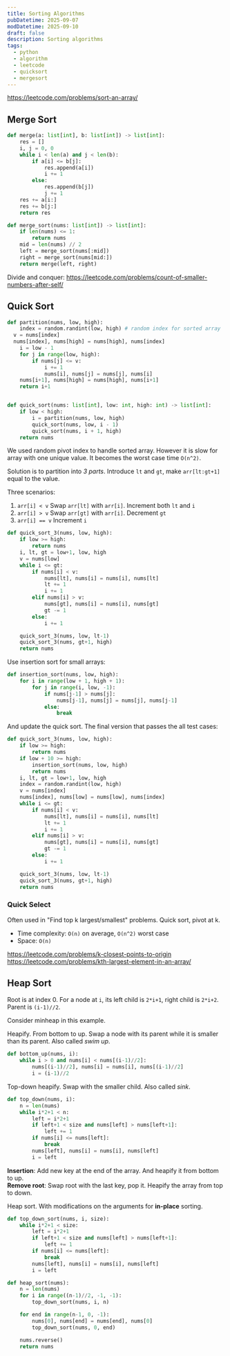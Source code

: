 ```yaml
---
title: Sorting Algorithms
pubDatetime: 2025-09-07
modDatetime: 2025-09-10
draft: false
description: Sorting algorithms
tags:
  - python
  - algorithm
  - leetcode
  - quicksort
  - mergesort
---
```


<https://leetcode.com/problems/sort-an-array/>

## Merge Sort

```py
def merge(a: list[int], b: list[int]) -> list[int]:
    res = []
    i, j = 0, 0
    while i < len(a) and j < len(b):
        if a[i] <= b[j]:
            res.append(a[i])
            i += 1
        else:
            res.append(b[j])
            j += 1
    res += a[i:]
    res += b[j:]
    return res

def merge_sort(nums: list[int]) -> list[int]:
    if len(nums) <= 1:
        return nums
    mid = len(nums) // 2
    left = merge_sort(nums[:mid])
    right = merge_sort(nums[mid:])
    return merge(left, right)
```

Divide and conquer:
<https://leetcode.com/problems/count-of-smaller-numbers-after-self/>

## Quick Sort

```py
def partition(nums, low, high):
    index = random.randint(low, high) # random index for sorted array
  v = nums[index]
  nums[index], nums[high] = nums[high], nums[index]
    i = low - 1
    for j in range(low, high):
        if nums[j] <= v:
            i += 1
            nums[i], nums[j] = nums[j], nums[i]
    nums[i+1], nums[high] = nums[high], nums[i+1]
    return i+1


def quick_sort(nums: list[int], low: int, high: int) -> list[int]:
    if low < high:
        i = partition(nums, low, high)
        quick_sort(nums, low, i - 1)
        quick_sort(nums, i + 1, high)
    return nums
```

We used random pivot index to handle sorted array.
However it is slow for array with one unique value. It becomes the worst case time `O(n^2)`.

Solution is to partition into _3 parts_. Introduce `lt` and `gt`, make `arr[lt:gt+1]` equal to the value.

Three scenarios:

1. `arr[i] < v`
   Swap `arr[lt]` with `arr[i]`. Increment both `lt` and `i`
2. `arr[i] > v`
   Swap `arr[gt]` with `arr[i]`. Decrement `gt`
3. `arr[i] == v`
   Increment `i`

```py
def quick_sort_3(nums, low, high):
    if low >= high:
        return nums
    i, lt, gt = low+1, low, high
    v = nums[low]
    while i <= gt:
        if nums[i] < v:
            nums[lt], nums[i] = nums[i], nums[lt]
            lt += 1
            i += 1
        elif nums[i] > v:
            nums[gt], nums[i] = nums[i], nums[gt]
            gt -= 1
        else:
            i += 1

    quick_sort_3(nums, low, lt-1)
    quick_sort_3(nums, gt+1, high)
    return nums
```

Use insertion sort for small arrays:

```py
def insertion_sort(nums, low, high):
    for i in range(low + 1, high + 1):
        for j in range(i, low, -1):
            if nums[j-1] > nums[j]:
                nums[j-1], nums[j] = nums[j], nums[j-1]
            else:
                break
```

And update the quick sort. The final version that passes the all test cases:

```py
def quick_sort_3(nums, low, high):
    if low >= high:
        return nums
    if low + 10 >= high:
        insertion_sort(nums, low, high)
        return nums
    i, lt, gt = low+1, low, high
    index = random.randint(low, high)
    v = nums[index]
    nums[index], nums[low] = nums[low], nums[index]
    while i <= gt:
        if nums[i] < v:
            nums[lt], nums[i] = nums[i], nums[lt]
            lt += 1
            i += 1
        elif nums[i] > v:
            nums[gt], nums[i] = nums[i], nums[gt]
            gt -= 1
        else:
            i += 1

    quick_sort_3(nums, low, lt-1)
    quick_sort_3(nums, gt+1, high)
    return nums
```

### Quick Select

Often used in "Find top k largest/smallest" problems. Quick sort, pivot at k.

- Time complexity: `O(n)` on average, `O(n^2)` worst case
- Space: `O(n)`

<https://leetcode.com/problems/k-closest-points-to-origin>
<https://leetcode.com/problems/kth-largest-element-in-an-array/>

## Heap Sort

Root is at index 0. For a node at `i`, its left child is `2*i+1`, right child is `2*i+2`. Parent is `(i-1)//2`.

Consider minheap in this example.

Heapify. From bottom to up. Swap a node with its parent while it is smaller than its parent. Also called _swim up_.

```py
def bottom_up(nums, i):
    while i > 0 and nums[i] < nums[(i-1)//2]:
        nums[(i-1)//2], nums[i] = nums[i], nums[(i-1)//2]
        i = (i-1)//2
```

Top-down heapify. Swap with the smaller child. Also called _sink_.

```py
def top_down(nums, i):
    n = len(nums)
    while i*2+1 < n:
        left = i*2+1
        if left+1 < size and nums[left] > nums[left+1]:
            left += 1
        if nums[i] <= nums[left]:
            break
        nums[left], nums[i] = nums[i], nums[left]
        i = left
```

**Insertion**: Add new key at the end of the array. And heapify it from bottom to up.\
**Remove root**: Swap root with the last key, pop it. Heapify the array from top to down.

Heap sort. With modifications on the arguments for **in-place** sorting.

```py
def top_down_sort(nums, i, size):
    while i*2+1 < size:
        left = i*2+1
        if left+1 < size and nums[left] > nums[left+1]:
            left += 1
        if nums[i] <= nums[left]:
            break
        nums[left], nums[i] = nums[i], nums[left]
        i = left

def heap_sort(nums):
    n = len(nums)
    for i in range((n-1)//2, -1, -1):
        top_down_sort(nums, i, n)

    for end in range(n-1, 0, -1):
        nums[0], nums[end] = nums[end], nums[0]
        top_down_sort(nums, 0, end)

    nums.reverse()
    return nums
```
